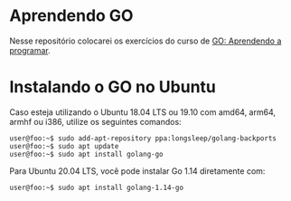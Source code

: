 # Aprendendo GO

Nesse repositório colocarei os exercícios do curso de [GO: Aprendendo a programar](https://www.youtube.com/playlist?list=PLCKpcjBB_VlBsxJ9IseNxFllf-UFEXOdg).

# Instalando o GO no Ubuntu

Caso esteja utilizando o Ubuntu 18.04 LTS ou 19.10 com amd64, arm64, armhf ou i386, utilize os seguintes comandos:

```console
user@foo:~$ sudo add-apt-repository ppa:longsleep/golang-backports
user@foo:~$ sudo apt update
user@foo:~$ sudo apt install golang-go
```

Para Ubuntu 20.04 LTS, você pode instalar Go 1.14 diretamente com:

```console
user@foo:~$ sudo apt install golang-1.14-go
```